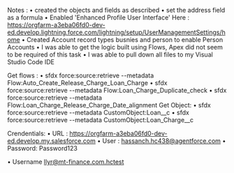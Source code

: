 Notes : 
•	created the objects and fields as described 
•	set the address field as a formula 
•	Enabled 'Enhanced Profile User Interface'
Here : https://orgfarm-a3eba06fd0-dev-ed.develop.lightning.force.com/lightning/setup/UserManagementSettings/home
•	Created Account record types busnies and person to enable Person Accounts
•	I was able to get the logic built using Flows, Apex did not seem to be required of this task 
•	I was able to pull down all files to my Visual Studio Code IDE

Get flows : 
•	sfdx force:source:retrieve --metadata Flow:Auto_Create_Release_Charge_Loan_Charge
•	sfdx force:source:retrieve --metadata Flow:Loan_Charge_Duplicate_check
•	sfdx force:source:retrieve --metadata Flow:Loan_Charge_Release_Charge_Date_alignment
Get Object: 
•	sfdx force:source:retrieve --metadata CustomObject:Loan__c
•	sfdx force:source:retrieve --metadata CustomObject:Loan_Charge__c



Crendentials: 
•	URL : https://orgfarm-a3eba06fd0-dev-ed.develop.my.salesforce.com
•	User : hassanch.hc438@agentforce.com
•	Password: Password123

•	Username	llyr@mt-finance.com.hctest



